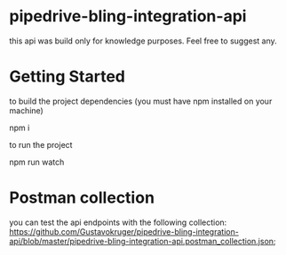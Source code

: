 # pipedrive-bling-integration-api

this api was build only for knowledge purposes. Feel free to suggest any.

# Getting Started

to build the project dependencies (you must have npm installed on your machine)
  
  npm i
  
to run the project

  npm run watch
 


# Postman collection 

you can test the api endpoints with the following collection: https://github.com/Gustavokruger/pipedrive-bling-integration-api/blob/master/pipedrive-bling-integration-api.postman_collection.json;
